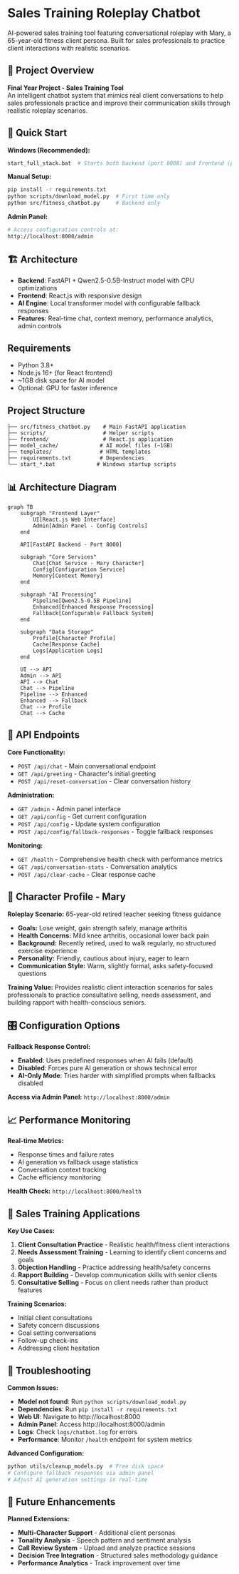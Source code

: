 # Sales Training Roleplay Chatbot

AI-powered sales training tool featuring conversational roleplay with Mary, a 65-year-old fitness client persona. Built for sales professionals to practice client interactions with realistic scenarios.

## 🎯 Project Overview

**Final Year Project - Sales Training Tool**  
An intelligent chatbot system that mimics real client conversations to help sales professionals practice and improve their communication skills through realistic roleplay scenarios.

## 🚀 Quick Start

**Windows (Recommended):**
```bash
start_full_stack.bat  # Starts both backend (port 8000) and frontend (port 3000)
```

**Manual Setup:**
```bash
pip install -r requirements.txt
python scripts/download_model.py  # First time only
python src/fitness_chatbot.py     # Backend only
```

**Admin Panel:**
```bash
# Access configuration controls at:
http://localhost:8000/admin
```

## 🏗️ Architecture

- **Backend**: FastAPI + Qwen2.5-0.5B-Instruct model with CPU optimizations
- **Frontend**: React.js with responsive design  
- **AI Engine**: Local transformer model with configurable fallback responses
- **Features**: Real-time chat, context memory, performance analytics, admin controls

## Requirements

- Python 3.8+
- Node.js 16+ (for React frontend)
- ~1GB disk space for AI model
- Optional: GPU for faster inference

## Project Structure

```
├── src/fitness_chatbot.py    # Main FastAPI application
├── scripts/                  # Helper scripts
├── frontend/                 # React.js application  
├── model_cache/             # AI model files (~1GB)
├── templates/               # HTML templates
├── requirements.txt         # Dependencies
└── start_*.bat             # Windows startup scripts
```

## 📊 Architecture Diagram

```mermaid
graph TB
    subgraph "Frontend Layer"
        UI[React.js Web Interface]
        Admin[Admin Panel - Config Controls]
    end
    
    API[FastAPI Backend - Port 8000]
    
    subgraph "Core Services"
        Chat[Chat Service - Mary Character]
        Config[Configuration Service]
        Memory[Context Memory]
    end
    
    subgraph "AI Processing"
        Pipeline[Qwen2.5-0.5B Pipeline]
        Enhanced[Enhanced Response Processing]
        Fallback[Configurable Fallback System]
    end
    
    subgraph "Data Storage"
        Profile[Character Profile]
        Cache[Response Cache]
        Logs[Application Logs]
    end
    
    UI --> API
    Admin --> API
    API --> Chat
    Chat --> Pipeline
    Pipeline --> Enhanced
    Enhanced --> Fallback
    Chat --> Profile
    Chat --> Cache
```

## 🔌 API Endpoints

**Core Functionality:**
- `POST /api/chat` - Main conversational endpoint
- `GET /api/greeting` - Character's initial greeting
- `POST /api/reset-conversation` - Clear conversation history

**Administration:**
- `GET /admin` - Admin panel interface
- `GET /api/config` - Get current configuration
- `POST /api/config` - Update system configuration
- `POST /api/config/fallback-responses` - Toggle fallback responses

**Monitoring:**
- `GET /health` - Comprehensive health check with performance metrics
- `GET /api/conversation-stats` - Conversation analytics
- `POST /api/clear-cache` - Clear response cache

## 👤 Character Profile - Mary

**Roleplay Scenario:** 65-year-old retired teacher seeking fitness guidance
- **Goals:** Lose weight, gain strength safely, manage arthritis
- **Health Concerns:** Mild knee arthritis, occasional lower back pain
- **Background:** Recently retired, used to walk regularly, no structured exercise experience
- **Personality:** Friendly, cautious about injury, eager to learn
- **Communication Style:** Warm, slightly formal, asks safety-focused questions

**Training Value:** Provides realistic client interaction scenarios for sales professionals to practice consultative selling, needs assessment, and building rapport with health-conscious seniors.

## 🎛️ Configuration Options

**Fallback Response Control:**
- **Enabled**: Uses predefined responses when AI fails (default)
- **Disabled**: Forces pure AI generation or shows technical error
- **AI-Only Mode**: Tries harder with simplified prompts when fallbacks disabled

**Access via Admin Panel:** `http://localhost:8000/admin`

## 📈 Performance Monitoring

**Real-time Metrics:**
- Response times and failure rates
- AI generation vs fallback usage statistics  
- Conversation context tracking
- Cache efficiency monitoring

**Health Check:** `http://localhost:8000/health`

## 🎯 Sales Training Applications

**Key Use Cases:**
1. **Client Consultation Practice** - Realistic health/fitness client interactions
2. **Needs Assessment Training** - Learning to identify client concerns and goals
3. **Objection Handling** - Practice addressing health/safety concerns
4. **Rapport Building** - Develop communication skills with senior clients
5. **Consultative Selling** - Focus on client needs rather than product features

**Training Scenarios:**
- Initial client consultations
- Safety concern discussions  
- Goal setting conversations
- Follow-up check-ins
- Addressing client hesitation

## 🔧 Troubleshooting

**Common Issues:**
- **Model not found**: Run `python scripts/download_model.py`
- **Dependencies**: Run `pip install -r requirements.txt` 
- **Web UI**: Navigate to http://localhost:8000
- **Admin Panel**: Access http://localhost:8000/admin
- **Logs**: Check `logs/chatbot.log` for errors
- **Performance**: Monitor `/health` endpoint for system metrics

**Advanced Configuration:**
```bash
python utils/cleanup_models.py  # Free disk space
# Configure fallback responses via admin panel
# Adjust AI generation settings in real-time
```

## 🚀 Future Enhancements

**Planned Extensions:**
- **Multi-Character Support** - Additional client personas
- **Tonality Analysis** - Speech pattern and sentiment analysis  
- **Call Review System** - Upload and analyze practice sessions
- **Decision Tree Integration** - Structured sales methodology guidance
- **Performance Analytics** - Track improvement over time
